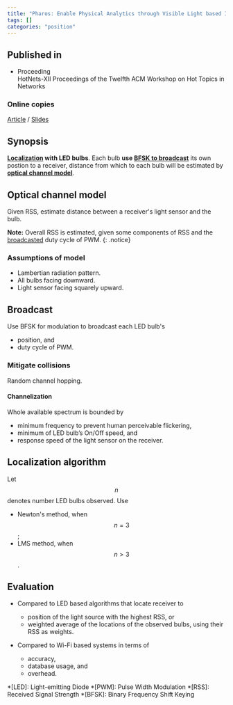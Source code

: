 ```yaml
---
title: "Pharos: Enable Physical Analytics through Visible Light based Indoor Localization (2013)"
tags: []
categories: "position"
---
```


## Published in
- Proceeding  
HotNets-XII Proceedings of the Twelfth ACM Workshop on Hot Topics in Networks

### Online copies
[Article][article_link]
/
[Slides](https://pdfs.semanticscholar.org/6272/602dba3a4fc36c58a94a3bd9b3a6fd140100.pdf)

## Synopsis
**[Localization](#localization-algorithm) with LED bulbs**. Each bulb **use [BFSK to broadcast](#broadcast)** its own postion to a receiver, distance from which to each bulb will be estimated by **[optical channel model](#optical-channel-model)**. 

## Optical channel model
Given RSS, estimate distance between a receiver's light sensor and the bulb.

**Note:** Overall RSS is estimated, given some components of RSS and the [broadcasted](#broadcast) duty cycle of PWM.
{: .notice}

### Assumptions of model
- Lambertian radiation pattern.
- All bulbs facing downward.
- Light sensor facing squarely upward.

## Broadcast
Use BFSK for modulation to broadcast each LED bulb's
- position, and
- duty cycle of PWM.

### Mitigate collisions
Random channel hopping.

#### Channelization
Whole available spectrum is bounded by 
- minimum frequency to prevent human perceivable flickering, 
- minimum of LED bulb’s On/Off speed, and
- response speed of the light sensor on the receiver.

## Localization algorithm
Let $$n$$ denotes number LED bulbs observed. Use
- Newton's method, when $$n = 3$$;
- LMS method, when $$n > 3$$.

## Evaluation

- Compared to LED based algorithms that locate receiver to
   - position of the light source with the highest RSS, or
   - weighted average of the locations of the observed bulbs, using their RSS as weights.

- Compared to Wi-Fi based systems in terms of
   - accuracy,
   - database usage, and
   - overhead.

[article_link]: https://conferences.sigcomm.org/hotnets/2013/papers/hotnets-final100.pdf

*[LED]: Light-emitting Diode
*[PWM]: Pulse Width Modulation
*[RSS]: Received Signal Strength
*[BFSK]: Binary Frequency Shift Keying
